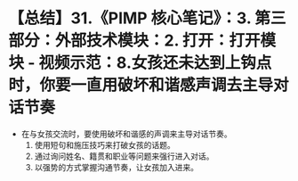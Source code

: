 # 【总结】31.《PIMP 核心笔记》：3. 第三部分：外部技术模块：2. 打开：打开模块 - 视频示范：8.女孩还未达到上钩点时，你要一直用破坏和谐感声调去主导对话节奏

-   在与女孩交流时，要使用破坏和谐感的声调来主导对话节奏。
    1.  使用短句和施压技巧来打破女孩的话题。
    2.  通过询问姓名、籍贯和职业等问题来强行进入对话。
    3.  以强势的方式掌握沟通节奏，让女孩加入进来。